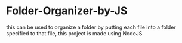 # Folder-Organizer-by-JS
this can be used to organize a folder by putting each file into a folder specified to that file, this project is made using NodeJS
